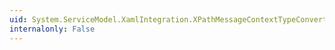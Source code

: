 ```yaml
---
uid: System.ServiceModel.XamlIntegration.XPathMessageContextTypeConverter.CanConvertTo(System.ComponentModel.ITypeDescriptorContext,System.Type)
internalonly: False
---
```

